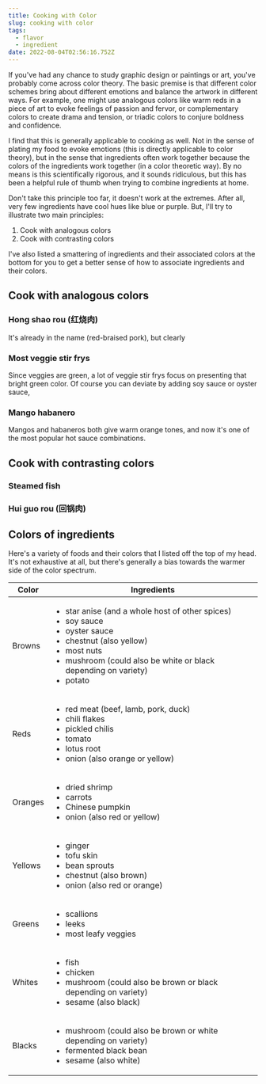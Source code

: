 ```yaml
---
title: Cooking with Color
slug: cooking with color
tags:
  - flavor
  - ingredient
date: 2022-08-04T02:56:16.752Z
---
```

If you've had any chance to study graphic design or paintings or art, you've probably come across color theory. The basic premise is that different color schemes bring about different emotions and balance the artwork in different ways. For example, one might use analogous colors like warm reds in a piece of art to evoke feelings of passion and fervor, or complementary colors to create drama and tension, or triadic colors to conjure boldness and confidence.

I find that this is generally applicable to cooking as well. Not in the sense of plating my food to evoke emotions (this is directly applicable to color theory), but in the sense that ingredients often work together because the colors of the ingredients work together (in a color theoretic way). By no means is this scientifically rigorous, and it sounds ridiculous, but this has been a helpful rule of thumb when trying to combine ingredients at home.

Don't take this principle too far, it doesn't work at the extremes. After all, very few ingredients have cool hues like blue or purple. But, I'll try to illustrate two main principles:
1. Cook with analogous colors
1. Cook with contrasting colors

I've also listed a smattering of ingredients and their associated colors at the bottom for you to get a better sense of how to associate ingredients and their colors.

## Cook with analogous colors

### Hong shao rou (红烧肉)

It's already in the name (red-braised pork), but clearly 

### Most veggie stir frys

Since veggies are green, a lot of veggie stir frys focus on presenting that bright green color. Of course you can deviate by adding soy sauce or oyster sauce, 

### Mango habanero

Mangos and habaneros both give warm orange tones, and now it's one of the most popular hot sauce combinations.

## Cook with contrasting colors

### Steamed fish

### Hui guo rou (回锅肉)

## Colors of ingredients

Here's a variety of foods and their colors that I listed off the top of my head. It's not exhaustive at all, but there's generally a bias towards the warmer side of the color spectrum.

| Color   | Ingredients                                                                                                                                                                                                                                 |
|---------|---------------------------------------------------------------------------------------------------------------------------------------------------------------------------------------------------------------------------------------------|
| Browns  | <ul><li>star anise (and a whole host of other spices)</li><li>soy sauce</li><li>oyster sauce</li><li>chestnut (also yellow)</li><li>most nuts</li><li>mushroom (could also be white or black depending on variety)</li><li>potato</li></ul> |
| Reds    | <ul><li>red meat (beef, lamb, pork, duck)</li><li>chili flakes</li><li>pickled chilis</li><li>tomato</li><li>lotus root</li><li>onion (also orange or yellow)</li></ul>                                                                     |
| Oranges | <ul><li>dried shrimp</li><li>carrots</li><li>Chinese pumpkin</li><li>onion (also red or yellow)</li></ul>                                                                                                                                   |
| Yellows | <ul><li>ginger</li><li>tofu skin</li><li>bean sprouts</li><li>chestnut (also brown)</li><li>onion (also red or orange)</li></ul>                                                                                                            |
| Greens  | <ul><li>scallions</li><li>leeks</li><li>most leafy veggies</li></ul>                                                                                                                                                                        |
| Whites  | <ul><li>fish</li><li>chicken</li><li>mushroom (could also be brown or black depending on variety)</li><li>sesame (also black)</li></ul>                                                                                                     |
| Blacks  | <ul><li>mushroom (could also be brown or white depending on variety)</li><li>fermented black bean</li><li>sesame (also white)</li></ul>                                                                                                     |